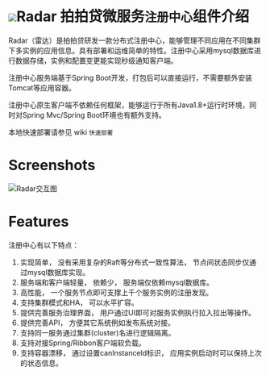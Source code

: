 
# ![](doc/assets/leida.png)Radar 拍拍贷微服务`注册中心`组件介绍


Radar（雷达）是拍拍贷研发一款分布式注册中心，能够管理不同应用在不同集群下多实例的应用信息。具有部署和运维简单的特性。注册中心采用mysql数据库进行数据存储，实例和配置变更能实现秒级通知客户端。

注册中心服务端基于Spring Boot开发，打包后可以直接运行，不需要额外安装Tomcat等应用容器。

注册中心原生客户端不依赖任何框架，能够运行于所有Java1.8+运行时环境，同时对Spring Mvc/Spring Boot环境也有额外支持。

本地快速部署请参见 wiki `快速部署`

# Screenshots

<img src="doc/assets/my.png"  alt="Radar交互图" align=center />


# Features
注册中心有以下特点：

1. 实现简单， 没有采用复杂的Raft等分布式一致性算法， 节点间状态同步仅通过mysql数据库实现。
2. 服务端和客户端轻量， 依赖少， 服务端仅依赖mysql数据库。
3. 高性能， 一个服务节点即可支撑上千个服务实例的注册发现。
4. 支持集群模式和HA， 可以水平扩容。
5. 提供完善服务治理界面， 用户通过UI即可对服务实例执行拉入拉出等操作。
6. 提供完善API， 方便其它系统例如发布系统对接。
7. 支持同一服务通过集群(cluster)名进行逻辑隔离。
8. 支持对接Spring/Ribbon客户端软负载。
9. 支持容器漂移， 通过设置canInstanceId标识， 应用实例启动时可以保持上次的状态信息。
